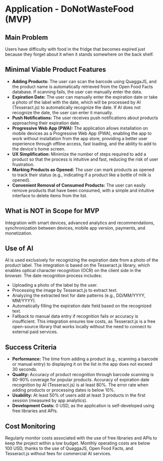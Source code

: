 # Application - DoNotWasteFood (MVP)

## Main Problem
Users have difficulty with food in the fridge that becomes expired just because they forget about it when it stands somewhere on the back shelf.

## Minimal Viable Product Features
- **Adding Products:** The user can scan the barcode using QuaggaJS, and the product name is automatically retrieved from the Open Food Facts database. If scanning fails, the user can manually enter the data.
- **Expiration Date:** The user can manually enter the expiration date or take a photo of the label with the date, which will be processed by AI (Tesseract.js) to automatically recognize the date. If AI does not recognize the date, the user can enter it manually.
- **Push Notifications:** The user receives push notifications about products approaching their expiration date.
- **Progressive Web App (PWA):** The application allows installation on mobile devices as a Progressive Web App (PWA), enabling the app to work without installation from the app store, providing a better user experience through offline access, fast loading, and the ability to add to the device's home screen.
- **UX Simplification:** Minimize the number of steps required to add a product so that the process is intuitive and fast, reducing the risk of user frustration.
- **Marking Products as Opened:** The user can mark products as opened to track their status (e.g., indicating if a product like a bottle of milk is opened).
- **Convenient Removal of Consumed Products:** The user can easily remove products that have been consumed, with a simple and intuitive interface to delete items from the list.

## What is NOT in Scope for MVP
Integration with smart devices, advanced analytics and recommendations, synchronization between devices, mobile app version, payments, and monetization.

## Use of AI
AI is used exclusively for recognizing the expiration date from a photo of the product label. The integration is based on the Tesseract.js library, which enables optical character recognition (OCR) on the client side in the browser. The date recognition process includes:
- Uploading a photo of the label by the user.
- Processing the image by Tesseract.js to extract text.
- Analyzing the extracted text for date patterns (e.g., DD/MM/YYYY, MM/YYYY).
- Automatically filling the expiration date field based on the recognized text.
- Fallback to manual data entry if recognition fails or accuracy is insufficient.
This integration ensures low costs, as Tesseract.js is a free open-source library that works locally without the need to connect to external paid services.

## Success Criteria
- **Performance:** The time from adding a product (e.g., scanning a barcode or manual entry) to displaying it on the list in the app does not exceed 30 seconds.
- **Quality:** Accuracy of product recognition through barcode scanning is 80-90% coverage for popular products. Accuracy of expiration date recognition by AI (Tesseract.js) is at least 80%. The error rate when adding products or processing dates is below 10%.
- **Usability:** At least 50% of users add at least 3 products in the first session (measured by app analytics).
- **Development Costs:** 0 USD, as the application is self-developed using free libraries and APIs.

## Cost Monitoring
Regularly monitor costs associated with the use of free libraries and APIs to keep the project within a low budget. Monthly operating costs are below 100 USD, thanks to the use of QuaggaJS, Open Food Facts, and Tesseract.js without fees for commercial AI services.